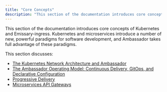 ```yaml
---
title: "Core Concepts"
description: "This section of the documentation introduces core concepts of Kubernetes and Emissary-ingress"
---
```


This section of the documentation introduces core concepts of Kubernetes and Emissary-ingress. Kubernetes and microservices introduce a number of new, powerful paradigms for software development, and Ambassador takes full advantage of these paradigms.

This section discusses:

* [The Kubernetes Network Architecture and Ambassador](kubernetes-network-architecture)
* [The Ambassador Operating Model: Continuous Delivery, GitOps, and Declarative Configuration](gitops-continuous-delivery)
* [Progressive Delivery](progressive-delivery)
* [Microservices API Gateways](microservices-api-gateways)
